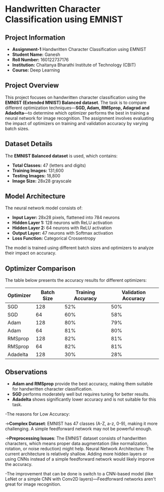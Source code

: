 # Handwritten Character Classification using EMNIST  

## Project Information  
- **Assignment-1** Handwritten Character Classification using EMNIST  
- **Student Name:** Ganesh  
- **Roll Number:** 160122737176  
- **Institution:** Chaitanya Bharathi Institute of Technology (CBIT)  
- **Course:** Deep Learning 

## Project Overview  
This project focuses on handwritten character classification using the **EMNIST (Extended MNIST) Balanced dataset**. The task is to compare different optimization techniques—**SGD, Adam, RMSprop, Adagrad and Adadelta**—to determine which optimizer performs the best in training a neural network for image recognition. The assignment involves evaluating the impact of optimizers on training and validation accuracy by varying batch sizes.  

## Dataset Details  
The **EMNIST Balanced dataset** is used, which contains:  
- **Total Classes:** 47 (letters and digits)  
- **Training Images:** 131,600  
- **Testing Images:** 18,800  
- **Image Size:** 28x28 grayscale  

## Model Architecture  
The neural network model consists of:  
- **Input Layer:** 28x28 pixels, flattened into 784 neurons  
- **Hidden Layer 1:** 128 neurons with ReLU activation  
- **Hidden Layer 2:** 64 neurons with ReLU activation  
- **Output Layer:** 47 neurons with Softmax activation  
- **Loss Function:** Categorical Crossentropy  

The model is trained using different batch sizes and optimizers to analyze their impact on accuracy.  

## Optimizer Comparison  
The table below presents the accuracy results for different optimizers:  

| Optimizer  | Batch Size | Training Accuracy | Validation Accuracy |
|------------|------------|-------------------|---------------------|
| SGD        | 128        | 52%               | 50%                 |
| SGD        | 64         | 60%               | 58%                 |
| Adam       | 128        | 80%               | 79%                 |
| Adam       | 64         | 81%               | 80%                 |
| RMSprop    | 128        | 82%               | 81%                 |
| RMSprop    | 64         | 82%               | 81%                 |
| Adadelta   | 128        | 30%               | 28%                 |

## Observations  
- **Adam and RMSprop** provide the best accuracy, making them suitable for handwritten character classification.  
- **SGD** performs moderately well but requires tuning for better results.  
- **Adadelta** shows significantly lower accuracy and is not suitable for this task.  

-The reasons for Low Accuracy:

->**Complex Dataset**: EMNIST has 47 classes (A-Z, a-z, 0-9), making it more challenging. A simple feedforward network may not be powerful enough.

->**Preprocessing Issues**: The EMNIST dataset consists of handwritten characters, which means proper data augmentation (like normalization, rotation, or noise reduction) might help.
Neural Network Architecture: The current architecture is relatively shallow. Adding more hidden layers or using CNNs instead of a simple feedforward network would likely imporve the accuracy.

-The improvement that can be done is switch to a CNN-based model (like LeNet or a simple CNN with Conv2D layers)—Feedforward networks aren't great for image recognition.
